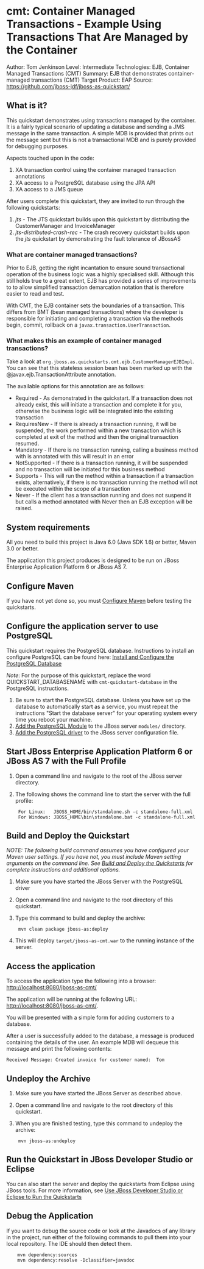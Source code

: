cmt: Container Managed Transactions - Example Using Transactions That Are Managed by the Container 
==================================================================================================
Author: Tom Jenkinson
Level: Intermediate
Technologies: EJB, Container Managed Transactions (CMT)
Summary: EJB that demonstrates container-managed transactions (CMT)
Target Product: EAP
Source: <https://github.com/jboss-jdf/jboss-as-quickstart/>

## What is it?

This quickstart demonstrates using transactions managed by the container. It is a fairly typical scenario of updating a database and sending a JMS message in the same transaction. A simple MDB is provided that prints out the message sent but this is not a transactional MDB and is purely provided for debugging purposes.

Aspects touched upon in the code:

1. XA transaction control using the container managed transaction annotations
2. XA access to a PostgreSQL database using the JPA API
3. XA access to a JMS queue

After users complete this quickstart, they are invited to run through the following quickstarts:

1. _jts_ - The JTS quickstart builds upon this quickstart by distributing the CustomerManager and InvoiceManager
2. _jts-distributed-crash-rec_ - The crash recovery quickstart builds upon the _jts_ quickstart by demonstrating the fault tolerance of JBossAS

### What are container managed transactions?

Prior to EJB, getting the right incantation to ensure sound transactional operation of the business logic was a highly specialised skill. Although this still holds true to a great extent, EJB has provided a series of improvements to to allow simplified transaction demarcation notation that is therefore easier to read and test. 

With CMT, the EJB container sets the boundaries of a transaction. This differs from BMT (bean managed transactions) where the developer is responsible for initiating and completing a transaction via the methods begin, commit, rollback on a <code>javax.transaction.UserTransaction</code>.

### What makes this an example of container managed transactions?

Take a look at <code>org.jboss.as.quickstarts.cmt.ejb.CustomerManagerEJBImpl</code>. You can see that this stateless session bean has been marked up with the @javax.ejb.TransactionAttribute annotation.

The available options for this annotation are as follows:

* Required - As demonstrated in the quickstart. If a transaction does not already exist, this will initiate a transaction and complete it for you, otherwise the business logic will be integrated into the existing transaction
* RequiresNew - If there is already a transaction running, it will be suspended, the work performed within a new transaction which is completed at exit of the method and then the original transaction resumed. 
* Mandatory - If there is no transaction running, calling a business method with is annotated with this will result in an error
* NotSupported - If there is a transaction running, it will be suspended and no transaction will be initiated for this business method
* Supports - This will run the method within a transaction if a transaction exists, alternatively, if there is no transaction running the method will not be executed within the scope of a transaction 
* Never - If the client has a transaction running and does not suspend it but calls a method annotated with Never then an EJB exception will be raised.


System requirements
-------------------

All you need to build this project is Java 6.0 (Java SDK 1.6) or better, Maven 3.0 or better.

The application this project produces is designed to be run on JBoss Enterprise Application Platform 6 or JBoss AS 7. 

 
Configure Maven
---------------

If you have not yet done so, you must [Configure Maven](../README.md#mavenconfiguration) before testing the quickstarts.


Configure the application server to use PostgreSQL
--------------------------------------------------

This quickstart requires the PostgreSQL database. Instructions to install an configure PostgreSQL can be found here: [Install and Configure the PostgreSQL Database](../README.md#postgresql)

_Note_: For the purpose of this quickstart, replace the word QUICKSTART_DATABASENAME with `cmt-quickstart-database` in the PostgreSQL instructions.

1. Be sure to start the PostgreSQL database. Unless you have set up the database to automatically start as a service, you must repeat the instructions "Start the database server" for your operating system every time you reboot your machine.
2. [Add the PostgreSQL Module](../README.md#addpostgresqlmodule) to the JBoss server `modules/` directory.
3. [Add the PostgreSQL driver](../README.md#addpostgresqldriver) to the JBoss server configuration file.

Start JBoss Enterprise Application Platform 6 or JBoss AS 7 with the Full Profile
---------------

1. Open a command line and navigate to the root of the JBoss server directory.
2. The following shows the command line to start the server with the full profile:

        For Linux:   JBOSS_HOME/bin/standalone.sh -c standalone-full.xml
        For Windows: JBOSS_HOME\bin\standalone.bat -c standalone-full.xml
 

Build and Deploy the Quickstart
-------------------------

_NOTE: The following build command assumes you have configured your Maven user settings. If you have not, you must include Maven setting arguments on the command line. See [Build and Deploy the Quickstarts](../README.md#buildanddeploy) for complete instructions and additional options._


1. Make sure you have started the JBoss Server with the PostgreSQL driver
2. Open a command line and navigate to the root directory of this quickstart.
3. Type this command to build and deploy the archive:

        mvn clean package jboss-as:deploy

4. This will deploy `target/jboss-as-cmt.war` to the running instance of the server.

Access the application 
---------------------
To access the application type the following into a browser: <http://localhost:8080/jboss-as-cmt/>

The application will be running at the following URL: <http://localhost:8080/jboss-as-cmt/>.

You will be presented with a simple form for adding customers to a database.

After a user is successfully added to the database, a message is produced containing the details of the user. An example MDB will dequeue this message and print the following contents:

    Received Message: Created invoice for customer named:  Tom


Undeploy the Archive
--------------------

1. Make sure you have started the JBoss Server as described above.
2. Open a command line and navigate to the root directory of this quickstart.
3. When you are finished testing, type this command to undeploy the archive:

        mvn jboss-as:undeploy


Run the Quickstart in JBoss Developer Studio or Eclipse
-------------------------------------
You can also start the server and deploy the quickstarts from Eclipse using JBoss tools. For more information, see [Use JBoss Developer Studio or Eclipse to Run the Quickstarts](../README.md#useeclipse) 


Debug the Application
------------------------------------

If you want to debug the source code or look at the Javadocs of any library in the project, run either of the following commands to pull them into your local repository. The IDE should then detect them.

        mvn dependency:sources
        mvn dependency:resolve -Dclassifier=javadoc
